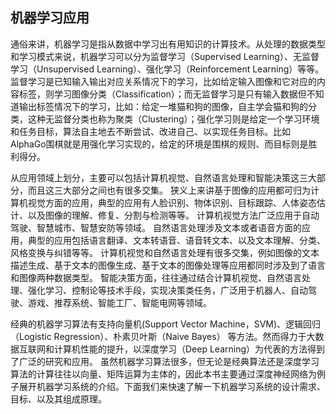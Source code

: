 ## 机器学习应用

通俗来讲，机器学习是指从数据中学习出有用知识的计算技术。从处理的数据类型和学习模式来说，机器学习可以分为监督学习（Supervised
Learning）、无监督学习（Unsupervised Learning）、强化学习（Reinforcement
Learning）等等。监督学习是已知输入输出对应关系情况下的学习，比如给定输入图像和它对应的内容标签，则学习图像分类（Classification）；而无监督学习是只有输入数据但不知道输出标签情况下的学习，比如：给定一堆猫和狗的图像，自主学会猫和狗的分类，这种无监督分类也称为聚类（Clustering）；强化学习则是给定一个学习环境和任务目标，算法自主地去不断尝试、改进自己、以实现任务目标。比如AlphaGo围棋就是用强化学习实现的，给定的环境是围棋的规则、而目标则是胜利得分。

从应用领域上划分，主要可以包括计算机视觉、自然语言处理和智能决策这三大部分，而且这三大部分之间也有很多交集。
狭义上来讲基于图像的应用都可归为计算机视觉方面的应用，典型的应用有人脸识别、物体识别、目标跟踪、人体姿态估计、以及图像的理解、修复、分割与检测等等。
计算机视觉方法广泛应用于自动驾驶、智慧城市、智慧安防等领域。
自然语言处理涉及文本或者语音方面的应用，典型的应用包括语言翻译、文本转语音、语音转文本、以及文本理解、分类、风格变换与纠错等等。
计算机视觉和自然语言处理有很多交集，例如图像的文本描述生成、基于文本的图像生成、基于文本的图像处理等应用都同时涉及到了语言和图像两种数据类型。
智能决策方面，往往通过结合计算机视觉、自然语言处理、强化学习、控制论等技术手段，实现决策类任务，广泛用于机器人、自动驾驶、游戏、推荐系统、智能工厂、智能电网等领域。

经典的机器学习算法有支持向量机(Support Vector
Machine，SVM)、逻辑回归（Logistic Regression）、朴素贝叶斯（Naive
Bayes）
等方法。然而得力于大数据互联网和计算机性能的提升，以深度学习（Deep
Learning）为代表的方法得到了广泛的研究和应用。
虽然机器学习算法很多，但无论是经典算法还是深度学习算法的计算往往以向量、矩阵运算为主体的，因此本书主要通过深度神经网络为例子展开机器学习系统的介绍。下面我们来快速了解一下机器学习系统的设计需求、目标、以及其组成原理。
